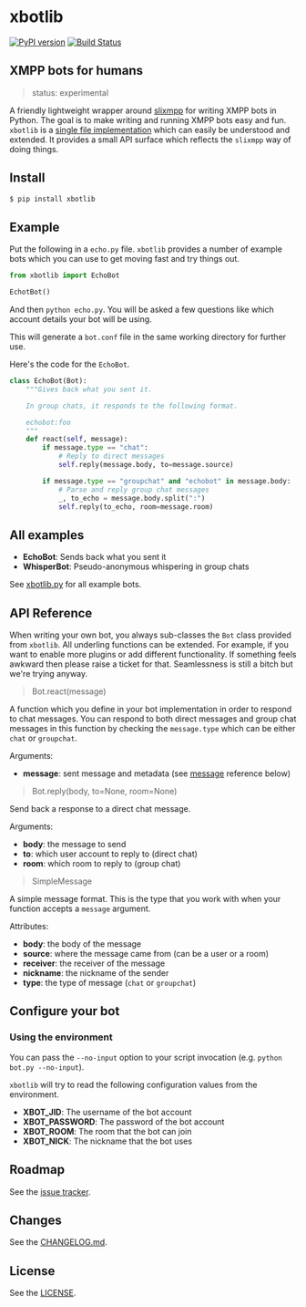 # xbotlib

[![PyPI version](https://badge.fury.io/py/xbotlib.svg)](https://badge.fury.io/py/xbotlib)
[![Build Status](https://drone.autonomic.zone/api/badges/decentral1se/xbotlib/status.svg?ref=refs/heads/main)](https://drone.autonomic.zone/decentral1se/xbotlib)

## XMPP bots for humans

> status: experimental

A friendly lightweight wrapper around
[slixmpp](https://slixmpp.readthedocs.io/) for writing XMPP bots in Python. The
goal is to make writing and running XMPP bots easy and fun. `xbotlib` is a
[single file implementation](./xbotlib.py) which can easily be understood and
extended. It provides a small API surface which reflects the `slixmpp` way of
doing things.

## Install

```sh
$ pip install xbotlib
```

## Example

Put the following in a `echo.py` file. `xbotlib` provides a number of example
bots which you can use to get moving fast and try things out.

```python
from xbotlib import EchoBot

EchotBot()
```

And then `python echo.py`. You will be asked a few questions like which account
details your bot will be using.

This will generate a `bot.conf` file in the same working directory for further use.

Here's the code for the `EchoBot`.

```python
class EchoBot(Bot):
    """Gives back what you sent it.

    In group chats, it responds to the following format.

    echobot:foo
    """
    def react(self, message):
        if message.type == "chat":
            # Reply to direct messages
            self.reply(message.body, to=message.source)

        if message.type == "groupchat" and "echobot" in message.body:
            # Parse and reply group chat messages
            _, to_echo = message.body.split(":")
            self.reply(to_echo, room=message.room)
```

## All examples

- **EchoBot**: Sends back what you sent it
- **WhisperBot**: Pseudo-anonymous whispering in group chats

See [xbotlib.py](./xbotlib.py) for all example bots.

## API Reference

When writing your own bot, you always sub-classes the `Bot` class provided from
`xbotlib`. All underling functions can be extended. For example, if you want to
enable more plugins or add different functionality. If something feels awkward
then please raise a ticket for that. Seamlessness is still a bitch but we're
trying anyway.

> Bot.react(message)

A function which you define in your bot implementation in order to respond to
chat messages. You can respond to both direct messages and group chat messages
in this function by checking the `message.type` which can be either `chat` or
`groupchat`.

Arguments:

- **message**: sent message and metadata (see [message](#message) reference below)

> Bot.reply(body, to=None, room=None)

Send back a response to a direct chat message.

Arguments:

- **body**: the message to send
- **to**: which user account to reply to (direct chat)
- **room**: which room to reply to (group chat)

> SimpleMessage

A simple message format. This is the type that you work with when your function
accepts a `message` argument.

Attributes:

- **body**: the body of the message
- **source**: where the message came from (can be a user or a room)
- **receiver**: the receiver of the message
- **nickname**: the nickname of the sender
- **type**: the type of message (`chat` or `groupchat`)

## Configure your bot

### Using the environment

You can pass the `--no-input` option to your script invocation (e.g. `python bot.py --no-input`).

`xbotlib` will try to read the following configuration values from the environment.

- **XBOT_JID**: The username of the bot account
- **XBOT_PASSWORD**: The password of the bot account
- **XBOT_ROOM**: The room that the bot can join
- **XBOT_NICK**: The nickname that the bot uses

## Roadmap

See the [issue tracker](https://git.autonomic.zone/decentral1se/xbotlib/issues).

## Changes

See the [CHANGELOG.md](./CHANGELOG.md).

## License

See the [LICENSE](./LICENSE.md).
